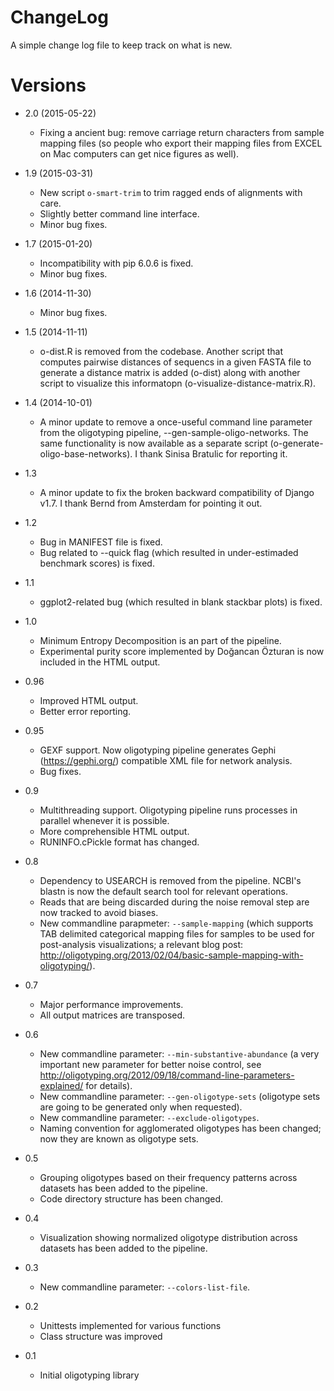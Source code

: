 ChangeLog
=========

A simple change log file to keep track on what is new.


Versions
========

* 2.0 (2015-05-22)
    * Fixing a ancient bug: remove carriage return characters from sample mapping files (so people who export their mapping files from EXCEL on Mac computers can get nice figures as well).

* 1.9 (2015-03-31)
    * New script `o-smart-trim` to trim ragged ends of alignments with care.
    * Slightly better command line interface.
    * Minor bug fixes.

* 1.7 (2015-01-20)
    * Incompatibility with pip 6.0.6 is fixed.
    * Minor bug fixes.

* 1.6 (2014-11-30)
    * Minor bug fixes.

* 1.5 (2014-11-11)
    * o-dist.R is removed from the codebase. Another script that computes pairwise distances of sequencs in a given FASTA file to generate a distance matrix is added (o-dist) along with another script to visualize this informatopn (o-visualize-distance-matrix.R).

* 1.4 (2014-10-01)
    * A minor update to remove a once-useful command line parameter from the oligotyping pipeline, --gen-sample-oligo-networks. The same functionality is now available as a separate script (o-generate-oligo-base-networks). I thank Sinisa Bratulic for reporting it.

* 1.3
    * A minor update to fix the broken backward compatibility of Django v1.7. I thank Bernd from Amsterdam for pointing it out.

* 1.2
    * Bug in MANIFEST file is fixed.
    * Bug related to --quick flag (which resulted in under-estimaded benchmark scores) is fixed.

* 1.1
    * ggplot2-related bug (which resulted in blank stackbar plots) is fixed.

* 1.0
    * Minimum Entropy Decomposition is an part of the pipeline.
    * Experimental purity score implemented by Doğancan Özturan is now included in the HTML output.

* 0.96
    * Improved HTML output.
    * Better error reporting.

* 0.95
    * GEXF support. Now oligotyping pipeline generates Gephi (https://gephi.org/) compatible XML file for network analysis.
    * Bug fixes. 

* 0.9
    * Multithreading support. Oligotyping pipeline runs processes in parallel whenever it is possible.
    * More comprehensible HTML output.
    * RUNINFO.cPickle format has changed.

* 0.8
    * Dependency to USEARCH is removed from the pipeline. NCBI's blastn is now the default search tool for relevant operations.
    * Reads that are being discarded during the noise removal step are now tracked to avoid biases.
    * New commandline parapmeter: `--sample-mapping` (which supports TAB delimited categorical mapping files for samples to be used for post-analysis visualizations; a relevant blog post: http://oligotyping.org/2013/02/04/basic-sample-mapping-with-oligotyping/).

* 0.7
    * Major performance improvements.
    * All output matrices are transposed.

* 0.6
    * New commandline parameter: `--min-substantive-abundance` (a very important new parameter for better noise control, see http://oligotyping.org/2012/09/18/command-line-parameters-explained/ for details).
    * New commandline parameter: `--gen-oligotype-sets` (oligotype sets are going to be generated only when requested).
    * New commandline parameter: `--exclude-oligotypes`.
    * Naming convention for agglomerated oligotypes has been changed; now they are known as oligotype sets.

* 0.5
    * Grouping oligotypes based on their frequency patterns across datasets has been added to the pipeline.
    * Code directory structure has been changed.

* 0.4
	* Visualization showing normalized oligotype distribution across datasets has been added to the pipeline.

* 0.3
	* New commandline parameter: `--colors-list-file`.

* 0.2
	* Unittests implemented for various functions
	* Class structure was improved

* 0.1
	* Initial oligotyping library
